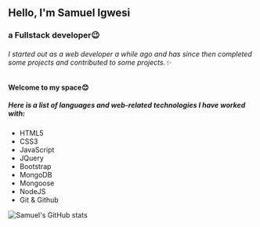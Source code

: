 ## Hello, I'm Samuel Igwesi
### a Fullstack developer:wink:

###### I started out as a web developer a while ago and has since then completed some projects and contributed to some projects.:sparkles:

#### Welcome to my space:blush:
##### Here is a list of languages and web-related technologies I have worked with:
+ HTML5
+ CSS3
+ JavaScript
+ JQuery
+ Bootstrap
+ MongoDB
+ Mongoose
+ NodeJS
+ Git & Github

![Samuel's GitHub stats](https://github-readme-stats.vercel.app/api?username=SamuelIgwesi&show_icons=true&theme=radical)
